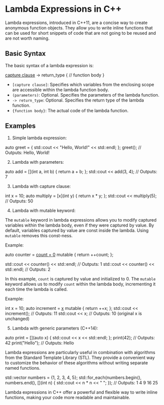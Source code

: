 
# Lambda Expressions in C++

Lambda expressions, introduced in C++11, are a concise way to create anonymous function objects. They allow you to write inline functions that can be used for short snippets of code that are not going to be reused and are not worth naming.

## Basic Syntax

The basic syntax of a lambda expression is:


[capture clause](parameters) -> return_type {
    // function body
}


- `[capture clause]`: Specifies which variables from the enclosing scope are accessible within the lambda function body.
- `(parameters)`: Optional. Specifies the parameters of the lambda function.
- `-> return_type`: Optional. Specifies the return type of the lambda function.
- `{function body}`: The actual code of the lambda function.

## Examples

1. Simple lambda expression:


auto greet = []() { std::cout << "Hello, World!" << std::endl; };
greet(); // Outputs: Hello, World!


2. Lambda with parameters:


auto add = [](int a, int b) { return a + b; };
std::cout << add(3, 4); // Outputs: 7


3. Lambda with capture clause:


int x = 10;
auto multiply = [x](int y) { return x * y; };
std::cout << multiply(5); // Outputs: 50


4. Lambda with mutable keyword:

The `mutable` keyword in lambda expressions allows you to modify captured variables within the lambda body, even if they were captured by value. By default, variables captured by value are const inside the lambda. Using `mutable` removes this const-ness.

Example:

auto counter = [count = 0]() mutable {
    return ++count;
};

std::cout << counter() << std::endl; // Outputs: 1
std::cout << counter() << std::endl; // Outputs: 2

In this example, `count` is captured by value and initialized to 0. The `mutable` keyword allows us to modify `count` within the lambda body, incrementing it each time the lambda is called.

Example:

int x = 10;
auto increment = [x]() mutable { return ++x; };
std::cout << increment(); // Outputs: 11
std::cout << x; // Outputs: 10 (original x is unchanged)


5. Lambda with generic parameters (C++14):


auto print = [](auto x) { std::cout << x << std::endl; };
print(42);    // Outputs: 42
print("Hello"); // Outputs: Hello


Lambda expressions are particularly useful in combination with algorithms from the Standard Template Library (STL). They provide a convenient way to customize the behavior of these algorithms without writing separate named functions.


std::vector<int> numbers = {1, 2, 3, 4, 5};
std::for_each(numbers.begin(), numbers.end(), [](int n) {
    std::cout << n * n << " ";
});
// Outputs: 1 4 9 16 25


Lambda expressions in C++ offer a powerful and flexible way to write inline functions, making your code more readable and maintainable.
